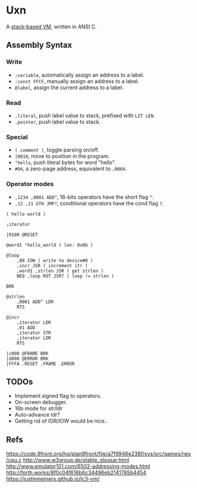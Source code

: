# Uxn

A [stack-based VM](https://wiki.xxiivv.com/site/uxn.html), written in ANSI C.

## Assembly Syntax

### Write

- `;variable`, automatically assign an address to a label.
- `:const FFCF`, manually assign an address to a label.
- `@label`, assign the current address to a label.

### Read

- `,literal`, push label value to stack, prefixed with `LIT LEN`.
- `.pointer`, push label value to stack.

### Special

- `( comment )`, toggle parsing on/off.
- `|0010`, move to position in the program.
- `"hello`, push literal bytes for word "hello".
- `#04`, a zero-page address, equivalent to `,0004`.

### Operator modes

- `,1234 ,0001 ADD^`, 16-bits operators have the short flag `^`.
- `,12 ,11 GTH JMP?`, conditional operators have the cond flag `?`.

```
( hello world )

;iterator

|0100 @RESET

@word1 "hello_world ( len: 0x0b )

@loop
	,00 IOW ( write to device#0 )
	,incr JSR ( increment itr )
	,word1 ,strlen JSR ( get strlen )
	NEQ ,loop ROT JSR? ( loop != strlen )

BRK

@strlen
	,0001 ADD^ LDR
	RTS

@incr
	,iterator LDR
	,01 ADD
	,iterator STR 
	,iterator LDR
	RTS

|c000 @FRAME BRK 
|d000 @ERROR BRK 
|FFFA .RESET .FRAME .ERROR
```

## TODOs

- Implement signed flag to operators.
- On-screen debugger.
- 16b mode for str/ldr
- Auto-advance ldr?
- Getting rid of IOR/IOW would be nice..

## Refs

https://code.9front.org/hg/plan9front/file/a7f9946e238f/sys/src/games/nes/cpu.c
http://www.w3group.de/stable_glossar.html
http://www.emulator101.com/6502-addressing-modes.html
http://forth.works/8f0c04f616b6c34496eb2141785b4454
https://justinmeiners.github.io/lc3-vm/
